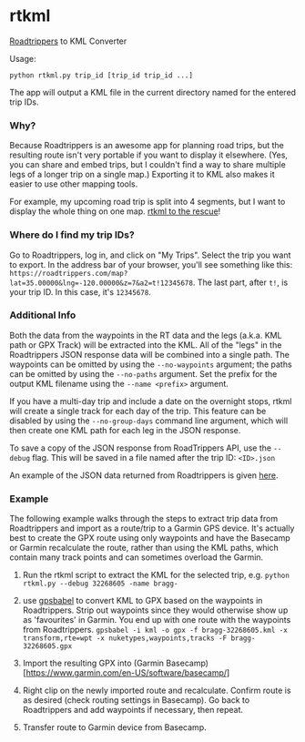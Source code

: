# rtkml
[Roadtrippers](https://roadtrippers.com/) to KML Converter

Usage:

````
python rtkml.py trip_id [trip_id trip_id ...]
````

The app will output a KML file in the current directory named for the entered trip IDs.

### Why?

Because Roadtrippers is an awesome app for planning road trips, but the resulting route isn't very portable if you want to display it elsewhere. (Yes, you can share and embed trips, but I couldn't find a way to share multiple legs of a longer trip on a single map.) Exporting it to KML also makes it easier to use other mapping tools.

For example, my upcoming road trip is split into 4 segments, but I want to display the whole thing on one map. [rtkml to the rescue](https://thetravelingmidget.com/the-route/)!

### Where do I find my trip IDs?

Go to Roadtrippers, log in, and click on "My Trips". Select the trip you want to export. In the address bar of your browser, you'll see something like this: `https://roadtrippers.com/map?lat=35.00000&lng=-120.00000&z=7&a2=t!12345678`. The last part, after `t!`, is your trip ID. In this case, it's `12345678`.

### Additional Info

Both the data from the waypoints in the RT data and the legs (a.k.a. KML path or GPX Track) will be extracted into the KML. All of the "legs" in the Roadtrippers JSON response data will be combined into a single path. The waypoints can be omitted by using the `--no-waypoints` argument; the paths can be omitted by using the `--no-paths` argument. Set the prefix for the output KML filename using the `--name <prefix>` argument.

If you have a multi-day trip and include a date on the overnight stops, rtkml will create a single track for each day of the trip. This feature can be disabled by using the `--no-group-days` command line argument, which will then create one KML path for each leg in the JSON response.

To save a copy of the JSON response from RoadTrippers API, use the `--debug` flag. This will be saved in a file named after the trip ID: `<ID>.json`

An example of the JSON data returned from Roadtrippers is given [here](example_response.json).

### Example

The following example walks through the steps to extract trip data from Roadtrippers and import as a route/trip to a Garmin GPS device. It's actually best to create the GPX route using only waypoints and have the Basecamp or Garmin recalculate the route, rather than using the KML paths, which contain many track points and can sometimes overload the Garmin.

1. Run the rtkml script to extract the KML for the selected trip, e.g.
`python rtkml.py --debug 32268605 -name bragg-`

2. use [gpsbabel](https://www.gpsbabel.org/index.html) to convert KML to GPX based on the waypoints in Roadtrippers. Strip out waypoints since they would otherwise show up as 'favourites' in Garmin. You end up with one route with the waypoints from Roadtrippers.
`gpsbabel -i kml -o gpx -f bragg-32268605.kml -x transform,rte=wpt -x nuketypes,waypoints,tracks -F bragg-32268605.gpx`

3. Import the resulting GPX into (Garmin Basecamp)[https://www.garmin.com/en-US/software/basecamp/]

4. Right clip on the newly imported route and recalculate. Confirm route is as desired (check routing settings in Basecamp). Go back to Roadtrippers and add waypoints if necessary, then repeat.

5. Transfer route to Garmin device from Basecamp.
